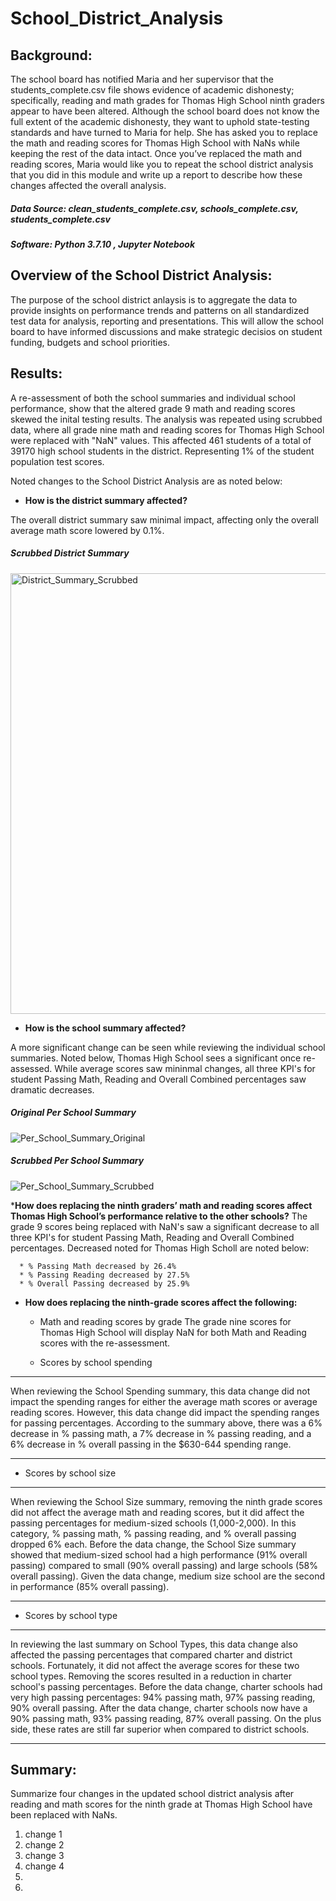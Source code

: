 # **School_District_Analysis**

## **Background:**
The school board has notified Maria and her supervisor that the students_complete.csv file shows evidence of academic dishonesty; specifically, reading and math grades for Thomas High School ninth graders appear to have been altered. Although the school board does not know the full extent of the academic dishonesty, they want to uphold state-testing standards and have turned to Maria for help. She has asked you to replace the math and reading scores for Thomas High School with NaNs while keeping the rest of the data intact. Once you’ve replaced the math and reading scores, Maria would like you to repeat the school district analysis that you did in this module and write up a report to describe how these changes affected the overall analysis.

##### Data Source: clean_students_complete.csv, schools_complete.csv, students_complete.csv 
##### Software: Python 3.7.10 , Jupyter Notebook


## **Overview of the School District Analysis:**
The purpose of the school district anlaysis is to aggregate the data to provide insights on performance trends and patterns on all standardized test data for analysis, reporting and presentations. This will allow the school board to have informed discussions and make strategic decisios on student funding, budgets and school priorities.

## **Results:**
A re-assessment of both the school summaries and individual school performance, show that the altered grade 9 math and reading scores skewed the inital testing results.  The analysis was repeated using scrubbed data, where all grade nine math and reading scores for Thomas High School were replaced with "NaN" values.  This affected 461 students of a total of 39170 high school students in the district. Representing 1% of the student population test scores.   

Noted changes to the School District Analysis are as noted below: 

* **How is the district summary affected?**

 The overall district summary saw minimal impact, affecting only the overall average math score lowered by  0.1%.
      
  ##### Scrubbed District Summary

  <img width="705" alt="District_Summary_Scrubbed" src="https://user-images.githubusercontent.com/89538802/134528624-bc9d17c2-a820-42e5-b825-332fcb0b8603.PNG">

 * **How is the school summary affected?**
 
 A more significant change can be seen while reviewing the individual school summaries.  Noted below, Thomas High School sees a significant once re-assessed.  While average scores saw mininmal changes, all three KPI's for student Passing Math, Reading and Overall Combined percentages saw dramatic decreases.  

 
  ##### Original Per School Summary
  
  ![Per_School_Summary_Original](https://user-images.githubusercontent.com/89538802/134528076-2f2211f3-29de-455b-beba-3157935b0633.PNG)

 
  ##### Scrubbed Per School Summary
  ![Per_School_Summary_Scrubbed](https://user-images.githubusercontent.com/89538802/134528515-4218c2bb-3a38-4b99-824e-39dcf36b985b.PNG)

***How does replacing the ninth graders’ math and reading scores affect Thomas High School’s performance relative to the other schools?**
 The grade 9 scores being replaced with NaN's saw a significant decrease to all three KPI's for student Passing Math, Reading and Overall Combined percentages.
 Decreased noted for Thomas High Scholl are noted below:
 
      * % Passing Math decreased by 26.4%
      * % Passing Reading decreased by 27.5%
      * % Overall Passing decreased by 25.9%

* **How does replacing the ninth-grade scores affect the following:**
  * Math and reading scores by grade
  The grade nine scores for Thomas High School will display NaN for both Math and Reading scores with the re-assessment.   
   
  * Scores by school spending
********************
When reviewing the School Spending summary, this data change did not impact the spending ranges for either the average math scores or average reading scores. However, this data change did impact the spending ranges for passing percentages. According to the summary above, there was a 6% decrease in % passing math, a 7% decrease in % passing reading, and a 6% decrease in % overall passing in the $630-644 spending range.
**************************

  * Scores by school size
***********************
When reviewing the School Size summary, removing the ninth grade scores did not affect the average math and reading scores, but it did affect the passing percentages for medium-sized schools (1,000-2,000). In this category, % passing math, % passing reading, and % overall passing dropped 6% each. Before the data change, the School Size summary showed that medium-sized school had a high performance (91% overall passing) compared to small (90% overall passing) and large schools (58% overall passing). Given the data change, medium size school are the second in performance (85% overall passing).
***************************
  * Scores by school type
************************
In reviewing the last summary on School Types, this data change also affected the passing percentages that compared charter and district schools. Fortunately, it did not affect the average scores for these two school types. Removing the scores resulted in a reduction in charter school's passing percentages. Before the data change, charter schools had very high passing percentages: 94% passing math, 97% passing reading, 90% overall passing. After the data change, charter schools now have a 90% passing math, 93% passing reading, 87% overall passing. On the plus side, these rates are still far superior when compared to district schools.
*******************************

## **Summary:**

Summarize four changes in the updated school district analysis after reading and math scores for the ninth grade at Thomas High School have been replaced with NaNs.
1. change 1
2. change 2
3. change 3
4. change 4
5. 
6. 
